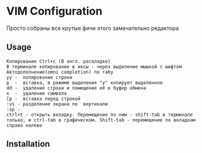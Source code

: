 VIM Configuration
=============
Просто собраны все крутые фичи этого замечательно редактора

Usage
------------
    Копирование Ctrl+c (В англ. раскладке)
    В терминале копирование в иксы - через выделение мышкой с шифтом
    Автодополнение(omni completion) по табу
    yy -  копирование строки 
    p  -  вставка, в режиме выделения "y" копирует выделенное
    dd -  удаление строки и помещение её в буфер обмена
    x  -  удаление символа
    [p -  вставка перед строкой
    :vs - разделение экрана по  вертикали
    :sp - 
    ctrl+t - открыть вкладку. Перемещение по ним - shift-tab в терминале только, и ctrl-tab в графическом. Shift-tab - перемещение по вкладкам справа налево

Installation
-----------
